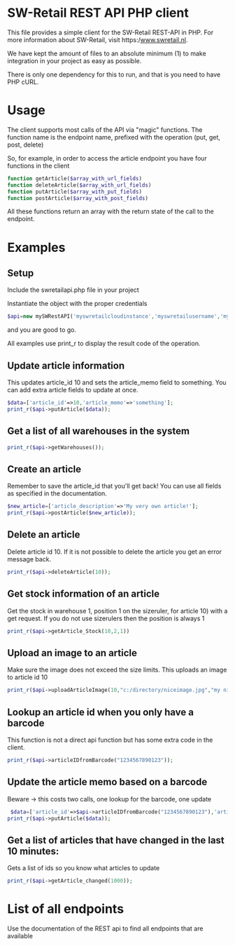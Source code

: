 # SW-Retail REST API PHP client

This file provides a simple client for the SW-Retail REST-API in PHP. For more information about SW-Retail, visit https:/www.swretail.nl. 

We have kept the amount of files to an absolute minimum (1) to make integration in your project as easy as possible.

There is only one dependency for this to run, and that is you need to have PHP cURL. 

# Usage
The client supports most calls of the API via "magic" functions. The function name is the endpoint name, prefixed with the operation (put, get, post, delete) 

So, for example, in order to access the article endpoint you have four functions in the client
~~~php
function getArticle($array_with_url_fields)
function deleteArticle($array_with_url_fields)
function putArticle($array_with_put_fields)     
function postArticle($array_with_post_fields)
~~~
All these functions return an array with the return state of the call to the endpoint. 


# Examples

## Setup 
Include the swretailapi.php file in your project

Instantiate the object with the proper credentials
```php
$api=new mySWRestAPI('myswretailcloudinstance','myswretailusername','myswretailpassword');
```
and you are good to go.

All examples use print_r to display the result code of the operation. 

## Update article information
This updates article_id 10 and sets the article_memo field to something. You can add extra article fields to update at once. 
```php
$data=['article_id'=>10,'article_memo'=>'something'];
print_r($api->putArticle($data));
```

## Get a list of all warehouses in the system
```php
print_r($api->getWarehouses());
```

## Create an article
Remember to save the article_id that you'll get back! You can use all fields as specified in the documentation.
```php
$new_article=['article_description'=>'My very own article!'];
print_r($api->postArticle($new_article));
```

## Delete an article
Delete article id 10. If it is not possible to delete the article you get an error message back. 
 ```php
 print_r($api->deleteArticle(10));
 ```

## Get stock information of an article
Get the stock in warehouse 1, position 1 on the sizeruler, for article 10) with a get request. If you do not use sizerulers then the position is always 1
```php
print_r($api->getArticle_Stock(10,2,1))
```

## Upload an image to an article
Make sure the image does not exceed the size limits. This uploads an image to article id 10
```php
print_r($api->uploadArticleImage(10,"c:/directory/niceimage.jpg","my nice image description"));
```

## Lookup an article id when you only have a barcode
This function is not a direct api function but has some extra code in the client. 
```php
print_r($api->articleIDfromBarcode("1234567890123"));
```

## Update the article memo based on a barcode
Beware -> this costs two calls, one lookup for the barcode, one update
```php
 $data=['article_id'=>$api->articleIDfromBarcode("1234567890123"),'article_memo'=>'something'];
print_r($api->putArticle($data));
```

## Get a list of articles that have changed in the last 10 minutes: 
Gets a list of ids so you know what articles to update
```php
print_r($api->getArticle_changed(1000));
```
# List of all endpoints 
Use the documentation of the REST api to find all endpoints that are available

